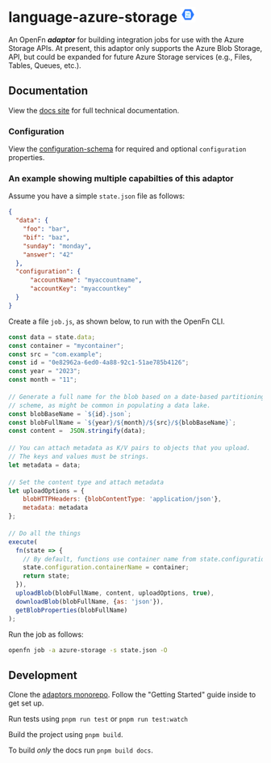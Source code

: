 # language-azure-storage <img src='assets/square.png' width="30" height="30"/>

An OpenFn **_adaptor_** for building integration jobs for use with the Azure
Storage APIs. At present, this adaptor only supports the Azure Blob Storage,
API, but could be expanded for future Azure Storage services (e.g., Files,
Tables, Queues, etc.).

## Documentation

View the [docs site](https://docs.openfn.org/adaptors/packages/azure-storage-docs)
for full technical documentation.

### Configuration

View the
[configuration-schema](https://docs.openfn.org/adaptors/packages/azure-storage-configuration-schema/)
for required and optional `configuration` properties.

### An example showing multiple capabilties of this adaptor

Assume you have a simple `state.json` file as follows:

```json
{
  "data": {
	"foo": "bar",
	"bif": "baz",
	"sunday": "monday",
	"answer": "42"
  },
  "configuration": {
      "accountName": "myaccountname",
      "accountKey": "myaccountkey"
  }
}
```

Create a file `job.js`, as shown below, to run with the OpenFn CLI.

```js
const data = state.data;
const container = "mycontainer";
const src = "com.example";
const id = "0e82962a-6ed0-4a88-92c1-51ae785b4126";
const year = "2023";
const month = "11";

// Generate a full name for the blob based on a date-based partitioning
// scheme, as might be common in populating a data lake.
const blobBaseName = `${id}.json`;
const blobFullName = `${year}/${month}/${src}/${blobBaseName}`;
const content =  JSON.stringify(data);

// You can attach metadata as K/V pairs to objects that you upload.
// The keys and values must be strings.
let metadata = data;

// Set the content type and attach metadata
let uploadOptions = {
    blobHTTPHeaders: {blobContentType: 'application/json'},
    metadata: metadata
};

// Do all the things
execute(
  fn(state => {
    // By default, functions use container name from state.configuration
    state.configuration.containerName = container;
    return state; 
  }),
  uploadBlob(blobFullName, content, uploadOptions, true),
  downloadBlob(blobFullName, {as: 'json'}),
  getBlobProperties(blobFullName)
);
```

Run the job as follows:

```bash
openfn job -a azure-storage -s state.json -O
```

## Development

Clone the [adaptors monorepo](https://github.com/OpenFn/adaptors). Follow the
"Getting Started" guide inside to get set up.

Run tests using `pnpm run test` or `pnpm run test:watch`

Build the project using `pnpm build`.

To build _only_ the docs run `pnpm build docs`.
